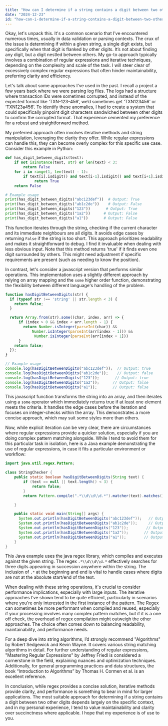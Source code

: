 ```yaml
---
title: "How can I determine if a string contains a digit between two other digits?"
date: "2024-12-23"
id: "how-can-i-determine-if-a-string-contains-a-digit-between-two-other-digits"
---
```


Okay, let's unpack this. It's a common scenario that I’ve encountered numerous times, usually in data validation or parsing contexts. The crux of the issue is determining if within a given string, a single digit exists, but specifically when that digit is flanked by other digits. It’s not about finding any digit, but a digit nestled between others. My go-to approach typically involves a combination of regular expressions and iterative techniques, depending on the complexity and scale of the task. I will steer clear of excessively complex regular expressions that often hinder maintainability, preferring clarity and efficiency.

Let's talk about some approaches I've used in the past. I recall a project a few years back where we were parsing log files. The logs had a structure where transaction IDs were sometimes corrupted, and instead of the expected format like ‘TXN-123-456’, we’d sometimes get ‘TXN123456’ or ‘TXN123a456’. To identify these anomalies, I had to create a system that could specifically pinpoint digit characters sandwiched between other digits to confirm the corrupted format. That experience cemented my preference for a robust and straightforward method.

My preferred approach often involves iterative methods and string manipulation, leveraging the clarity they offer. While regular expressions can handle this, they can become overly complex for this specific use case. Consider this example in Python:

```python
def has_digit_between_digits(text):
    if not isinstance(text, str) or len(text) < 3:
        return False
    for i in range(1, len(text) - 1):
        if text[i].isdigit() and text[i-1].isdigit() and text[i+1].isdigit():
             return True
    return False

# Example usage
print(has_digit_between_digits("abc123def"))  # Output: True
print(has_digit_between_digits("ab1c2de"))    # Output: False
print(has_digit_between_digits("123"))       # Output: True
print(has_digit_between_digits("1a2"))      # Output: False
print(has_digit_between_digits("a1"))       # Output: False
```

This function iterates through the string, checking if the current character and its immediate neighbours are all digits. It avoids edge cases by returning `False` if the string is too short. This approach prioritizes readability and makes it straightforward to debug. I find it invaluable when dealing with less obvious input. Note that this method returns 'true' if it finds even one digit surrounded by others. This might need adjustment if specific requirements are present (such as needing to know the position).

In contrast, let's consider a javascript version that performs similar operations. This implementation uses a slightly different approach by relying on array mapping and the `some` higher order function, demonstrating the flexibility between different language's handling of the problem.

```javascript
function hasDigitBetweenDigits(str) {
  if (typeof str !== 'string' || str.length < 3) {
    return false;
  }

  return Array.from(str).some((char, index, arr) => {
      if (index > 0 && index < arr.length - 1) {
        return Number.isInteger(parseInt(char)) &&
            Number.isInteger(parseInt(arr[index - 1])) &&
             Number.isInteger(parseInt(arr[index + 1]))
      }
    return false;
  });
}

// Example usage
console.log(hasDigitBetweenDigits("abc123def"));  // Output: true
console.log(hasDigitBetweenDigits("ab1c2de"));    // Output: false
console.log(hasDigitBetweenDigits("123"));       // Output: true
console.log(hasDigitBetweenDigits("1a2"));      // Output: false
console.log(hasDigitBetweenDigits("a1"));       // Output: false
```

This javascript function transforms the string into an array, and then iterates using a `some` operator which immediately returns true if at least one element meets the criteria. It handles the edge cases before the iteration and focuses on integer-checks within the array. This demonstrates a more concise approach, which may suit some styles more than others.

Now, while explicit iteration can be very clear, there are circumstances where regular expressions provide a quicker solution, especially if you are doing complex pattern matching alongside. While I tend to avoid them for this particular task in isolation, here is a Java example demonstrating the use of regular expressions, in case it fits a particular environment or workflow:

```java
import java.util.regex.Pattern;

class StringChecker {
    public static boolean hasDigitBetweenDigits(String text) {
        if (text == null || text.length() < 3) {
            return false;
        }
        return Pattern.compile(".*\\d\\d\\d.*").matcher(text).matches();

    }

    public static void main(String[] args) {
      System.out.println(hasDigitBetweenDigits("abc123def"));   // Output: true
      System.out.println(hasDigitBetweenDigits("ab1c2de"));     // Output: false
      System.out.println(hasDigitBetweenDigits("123"));        // Output: true
      System.out.println(hasDigitBetweenDigits("1a2"));       // Output: false
      System.out.println(hasDigitBetweenDigits("a1"));        // Output: false
    }
}
```

This Java example uses the java regex library, which compiles and executes against the given string. The regex `.*\\d\\d\\d.*` effectively searches for three digits appearing in succession anywhere within the string. The inclusion of `.*` at the beginning and end is vital to handle cases where digits are not at the absolute start/end of the text.

When dealing with these string operations, it's crucial to consider performance implications, especially with large inputs. The iterative approaches I’ve shown tend to be quite efficient, particularly in scenarios where you're only interested in the first instance of the pattern. The Regex can sometimes be more performant when compiled and reused, especially if your processing involves many complex pattern matches, but if it is a one off check, the overhead of regex compilation might outweigh the other approaches. The choice often comes down to balancing readability, maintainability, and performance needs.

For a deep dive into string algorithms, I’d strongly recommend "Algorithms" by Robert Sedgewick and Kevin Wayne. It covers various string matching algorithms in detail. For further understanding of regular expressions, "Mastering Regular Expressions" by Jeffrey Friedl is considered a cornerstone in the field, explaining nuances and optimization techniques. Additionally, for general programming practices and data structures, the book “Introduction to Algorithms” by Thomas H. Cormen et al. is an excellent reference.

In conclusion, while regex provides a concise solution, iterative methods provide clarity, and performance is something to bear in mind for larger applications. The most suitable approach for determining if a string contains a digit between two other digits depends largely on the specific context, and in my personal experience, I tend to value maintainability and clarity over succinctness where applicable. I hope that my experience is of use to you.
